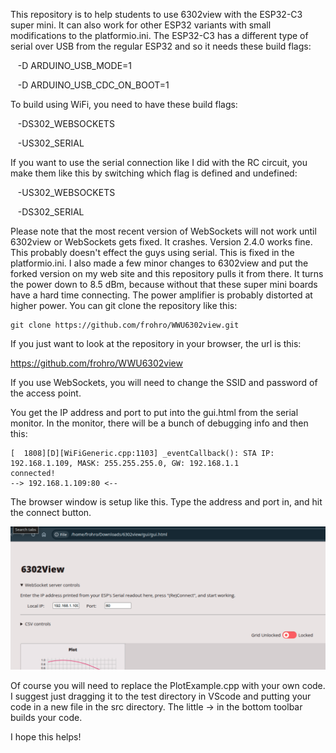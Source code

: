 



This repository is to help students to use 6302view with the ESP32-C3 super mini.  It can also work for other ESP32 variants with small modifications to the platformio.ini.  The ESP32-C3 has a different type of serial over USB from the regular ESP32 and so it needs these build flags:

    -D ARDUINO_USB_MODE=1

    -D ARDUINO_USB_CDC_ON_BOOT=1

To build using WiFi, you need to have these build flags:

    -DS302_WEBSOCKETS

    -US302_SERIAL

If you want to use the serial connection like I did with the RC circuit, you make them like this by switching which flag is defined and undefined:

    -US302_WEBSOCKETS

    -DS302_SERIAL

Please note that the most recent version of WebSockets will not work until 6302view or WebSockets gets fixed.  It crashes.  Version 2.4.0 works fine.  This probably doesn't effect the guys using serial.  This is fixed in the platformio.ini.  I also made a few minor changes to 6302view and put the forked version on my web site and this repository pulls it from there.  It turns the power down to 8.5 dBm, because without that these super mini boards have a hard time connecting.  The power amplifier is probably distorted at higher power.   You can git clone the repository like this:

```
git clone https://github.com/frohro/WWU6302view.git
```


If you just want to look at the repository in your browser, the url is this:

https://github.com/frohro/WWU6302view



If you use WebSockets, you will need to change the SSID and password of the access point.

You get the IP address and port to put into the gui.html from the serial monitor.  In the monitor, there will be a bunch of debugging info and then this:

```
[  1808][D][WiFiGeneric.cpp:1103] _eventCallback(): STA IP: 192.168.1.109, MASK: 255.255.255.0, GW: 192.168.1.1
connected!
--> 192.168.1.109:80 <--
```
The browser window is setup like this.  Type the address and port in, and hit the connect button.

![](gui.png)

Of course you will need to replace the PlotExample.cpp with your own code.  I suggest just dragging it to the test directory in VScode and putting your code in a new file in the src directory.  The little -> in the bottom toolbar builds your code.  


I hope this helps!

